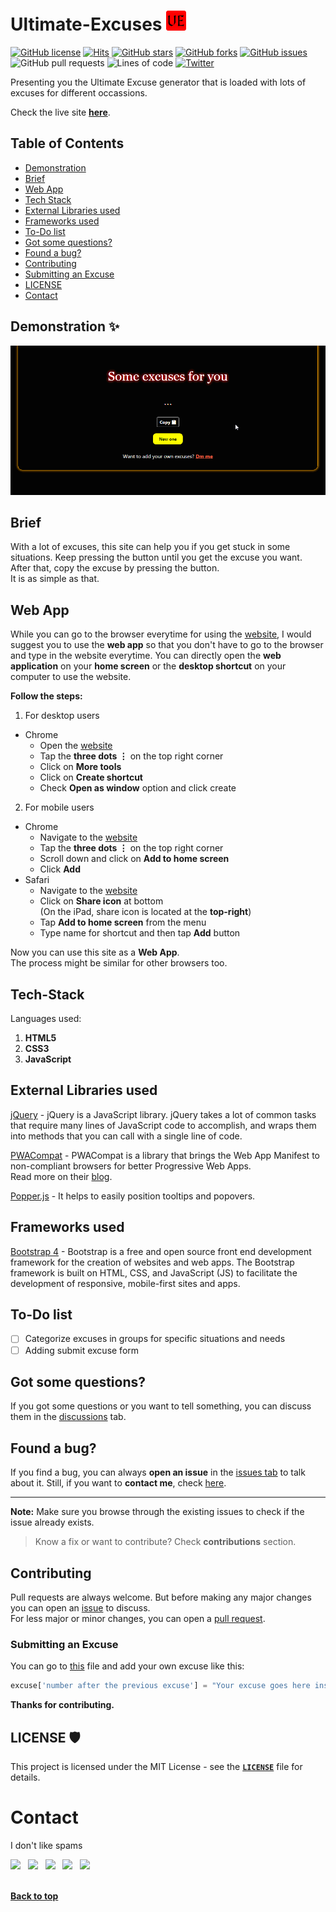 # Ultimate-Excuses ![logo](assets/favicons/favicon-32x32.png)

[![GitHub license](https://img.shields.io/github/license/AyushShahh/Ultimate-Excuses?color=red&style=flat)](https://github.com/AyushShahh/Ultimate-Excuses/blob/main/LICENSE)
[![Hits](https://hits.seeyoufarm.com/api/count/incr/badge.svg?url=https%3A%2F%2Fgithub.com%2FAyushShahh%2FUltimate-Excuses&count_bg=%23000000&title_bg=%23555555&icon=github.svg&icon_color=%23E7E7E7&title=views&edge_flat=false)](https://hits.seeyoufarm.com)
[![GitHub stars](https://img.shields.io/github/stars/AyushShahh/Ultimate-Excuses?style=flat)](https://github.com/AyushShahh/Ultimate-Excuses/stargazers)
[![GitHub forks](https://img.shields.io/github/forks/AyushShahh/Ultimate-Excuses?style=flat)](https://github.com/AyushShahh/Ultimate-Excuses/network)
[![GitHub issues](https://img.shields.io/github/issues/AyushShahh/Ultimate-Excuses?style=flat)](https://github.com/AyushShahh/Ultimate-Excuses/issues)
![GitHub pull requests](https://img.shields.io/github/issues-pr/AyushShahh/Ultimate-Excuses?color=yellow&style=plastic)
![Lines of code](https://img.shields.io/tokei/lines/github/AyushShahh/Ultimate-Excuses?label=total%20lines%20of%20code&style=plastic)
[![Twitter](https://img.shields.io/twitter/url?color=grey&label=Tweet%20this&logo=twitter&style=flat&url=https%3A%2F%2Fgithub.com%2FAyushShahh%2FUltimate-Excuses)](https://twitter.com/intent/tweet?text=Woah!%20This%20is%20so%20cool.%20Check%20it%20out&url=https%3A%2F%2Fgithub.com%2FAyushShahh%2FUltimate-Excuses)

Presenting you the Ultimate Excuse generator that is loaded with lots of excuses for different occassions.

Check the live site **[here](https://ultimatexcuses.netlify.app)**.

## Table of Contents
- [Demonstration](#demonstration-)
- [Brief](#brief)
- [Web App](#web-app)
- [Tech Stack](#tech-stack)
- [External Libraries used](#external-libraries-used)
- [Frameworks used](#frameworks-used)
- [To-Do list](#to-do-list)
- [Got some questions?](#got-some-questions)
- [Found a bug?](#found-a-bug)
- [Contributing](#contributing)
- [Submitting an Excuse](#submitting-an-excuse)
- [LICENSE](#license-%EF%B8%8F)
- [Contact](#contact)

## Demonstration ✨
<img src="assets/demos/demonstration.gif">

## Brief
With a lot of excuses, this site can help you if you get stuck in some situations. Keep pressing the button until you get the excuse you want.<br>
After that, copy the excuse by pressing the button.<br>
It is as simple as that.

## Web App
 While you can go to the browser everytime for using the [website](https://ultimatexcuses.netlify.app), I would suggest you to use the **web app** so that you don't have to go to the browser and type in the website everytime. You can directly open the **web application** on your **home screen** or the **desktop shortcut** on your computer to use the website.<br>

 **Follow the steps:**
1. For desktop users
- Chrome
    - Open the [website](https://ultimatexcuses.netlify.app)
    - Tap the **three dots &#8942;** on the top right corner
    - Click on **More tools**
    - Click on **Create shortcut**
    - Check **Open as window** option and click create
2. For mobile users
- Chrome
    - Navigate to the [website](https://ultimatexcuses.netlify.app)
    - Tap the **three dots &#8942;** on the top right corner
    - Scroll down and click on **Add to home screen**
    - Click **Add**
- Safari
    - Navigate to the [website](https://ultimatexcuses.netlify.app)
    - Click on **Share icon** at bottom<br> 
    (On the iPad, share icon is located at the **top-right**)
    - Tap **Add to home screen** from the menu
    - Type name for shortcut and then tap **Add** button

Now you can use this site as a **Web App**.<br>
The process might be similar for other browsers too.

## Tech-Stack
Languages used:
1. **HTML5**<br>
2. **CSS3**<br>
3. **JavaScript**

## External Libraries used
[jQuery](https://jquery.com/) - jQuery is a JavaScript library. jQuery takes a lot of common tasks that require many lines of JavaScript code to accomplish, and wraps them into methods that you can call with a single line of code.

[PWACompat](https://github.com/GoogleChromeLabs/pwacompat) - PWACompat is a library that brings the Web App Manifest to non-compliant browsers for better Progressive Web Apps.<br>
Read more on their [blog](https://developers.google.com/web/updates/2018/07/pwacompat).

[Popper.js](https://popper.js.org/) - It helps to easily position tooltips and popovers.

## Frameworks used
[Bootstrap 4](https://getbootstrap.com/) - Bootstrap is a free and open source front end development framework for the creation of websites and web apps. The Bootstrap framework is built on HTML, CSS, and JavaScript (JS) to facilitate the development of responsive, mobile-first sites and apps. 

## To-Do list
- [ ] Categorize excuses in groups for specific situations and needs
- [ ] Adding submit excuse form

## Got some questions?
If you got some questions or you want to tell something, you can discuss them in the [discussions](https://github.com/AyushShahh/Ultimate-Excuses/discussions) tab.

## Found a bug?
If you find a bug, you can always **open an issue** in the [issues tab](https://github.com/AyushShahh/Ultimate-Excuses/issues) to talk about it. Still, if you want to **contact me**, check [here](#contact).

---
**Note:** Make sure you browse through the existing issues to check if the issue already exists.<br>
>Know a fix or want to contribute? Check **contributions** section.

## Contributing
Pull requests are always welcome. But before making any major changes you can open an [issue](https://github.com/AyushShahh/Ultimate-Excuses/issues) to discuss.<br>
For less major or minor changes, you can open a [pull request](https://github.com/AyushShahh/Ultimate-Excuses/pulls).

### Submitting an Excuse
You can go to [this](https://github.com/AyushShahh/Ultimate-Excuses/blob/main/scripts/excuses.js) file and add your own excuse like this:
```javascript
excuse['number after the previous excuse'] = "Your excuse goes here inside quotes";
```


**Thanks for contributing.**
 
## LICENSE 🛡️
This project is licensed under the MIT License - see the **[`LICENSE`](https://github.com/AyushShahh/Ultimate-Excuses/blob/main/LICENSE)** file for details.

# Contact
I don't like spams

<p>
<a href="https://twitter.com/ayushshah__" target="_blank" rel="noopener noreferrer"><img src="https://img.icons8.com/plasticine/100/000000/twitter.png" width="50" /></a>  
&nbsp; <a href="https://www.instagram.com/ayushshah__/" target="_blank" rel="noopener noreferrer"><img src="https://img.icons8.com/plasticine/100/000000/instagram-new.png" width="50"/></a>
&nbsp; <a href="https://www.quora.com/profile/Ayush-Shah-133/" target="_blank" rel="noopener noreferrer"><img src="https://img.icons8.com/clouds/50/000000/quora.png"/></a>
&nbsp; <a href="https://www.clubhouse.com/@ayushshah_" target="_blank" rel="noopener noreferrer"><img src="https://img.icons8.com/fluent/45/000000/so-so.png"/></a>
&nbsp; <a href="https://www.discordapp.com/users/810944110046740491" target="_blank" rel="noopener noreferrer"><img src="https://img.icons8.com/doodle/46/000000/discord-new-logo.png"/></a><br><br>

**[Back to top](#ultimate-excuses-)**